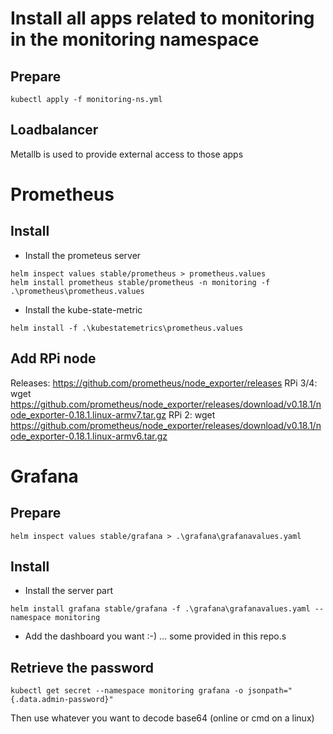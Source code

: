# Install all apps related to monitoring in the monitoring namespace

## Prepare
```
kubectl apply -f monitoring-ns.yml
```

## Loadbalancer
Metallb is used to provide external access to those apps

# Prometheus

## Install
* Install the prometeus server
```
helm inspect values stable/prometheus > prometheus.values
helm install prometheus stable/prometheus -n monitoring -f .\prometheus\prometheus.values
```

* Install the kube-state-metric
```
helm install -f .\kubestatemetrics\prometheus.values
```

## Add RPi node
Releases: https://github.com/prometheus/node_exporter/releases
RPi 3/4: wget https://github.com/prometheus/node_exporter/releases/download/v0.18.1/node_exporter-0.18.1.linux-armv7.tar.gz
RPi 2: wget https://github.com/prometheus/node_exporter/releases/download/v0.18.1/node_exporter-0.18.1.linux-armv6.tar.gz

# Grafana

## Prepare
```
helm inspect values stable/grafana > .\grafana\grafanavalues.yaml
```

## Install
* Install the server part
```
helm install grafana stable/grafana -f .\grafana\grafanavalues.yaml --namespace monitoring
```

* Add the dashboard you want :-) ... some provided in this repo.s

## Retrieve the password
```
kubectl get secret --namespace monitoring grafana -o jsonpath="{.data.admin-password}"
```
Then use whatever you want to decode base64 (online or cmd on a linux)
